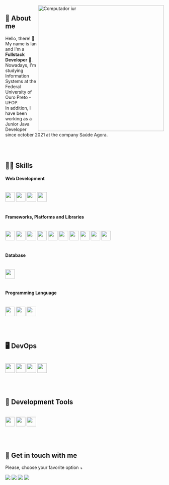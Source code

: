 <img src="https://raw.githubusercontent.com/MicaelliMedeiros/micaellimedeiros/master/image/computer-illustration.png" min-width="400px" max-width="400px" width="400px" align="right" alt="Computador iur"/>

## 🥷 About me
<p align="left"> 
  Hello, there! 👋<br>My name is Ian and I'm a <strong>Fullstack Developer</strong> 🚀.<br>
  Nowadays, I'm studying Information Systems at the Federal University of Ouro Preto - UFOP.<br>
  In addition, I have been working as a Junior Java Developer since october 2021 at the company Saúde Agora.
</p><br><br>

## 👨‍💻 Skills
<p align="left">
  <h4>Web Development</h4>
    <br>
    <img height="30" src="https://img.shields.io/badge/html5-%23E34F26.svg?style=for-the-badge&logo=html5&logoColor=white" />
    <img height="30" src="https://img.shields.io/badge/css3-%231572B6.svg?style=for-the-badge&logo=css3&logoColor=white" />
    <img height="30" src="https://img.shields.io/badge/javascript-%23323330.svg?style=for-the-badge&logo=javascript&logoColor=%23F7DF1E" />
    <img height="30" src="https://img.shields.io/badge/typescript-%23007ACC.svg?style=for-the-badge&logo=typescript&logoColor=white" />
    <br><br>
  <h4>Frameworks, Platforms and Libraries</h4>
    <br>
    <img height="30" src="https://img.shields.io/badge/bootstrap-%23563D7C.svg?style=for-the-badge&logo=bootstrap&logoColor=white" />
    <img height="30" src="https://img.shields.io/badge/jquery-%230769AD.svg?style=for-the-badge&logo=jquery&logoColor=white" />
    <img height="30" src="https://img.shields.io/badge/react-%2320232a.svg?style=for-the-badge&logo=react&logoColor=%2361DAFB" />
    <img height="30" src="https://img.shields.io/badge/vuejs-%2335495e.svg?style=for-the-badge&logo=vuedotjs&logoColor=%234FC08D" />
    <img height="30" src="https://img.shields.io/badge/NPM-%23000000.svg?style=for-the-badge&logo=npm&logoColor=white" />
    <img height="30" src="https://img.shields.io/badge/yarn-%232C8EBB.svg?style=for-the-badge&logo=yarn&logoColor=white" />
    <img height="30" src="https://img.shields.io/badge/styled--components-DB7093?style=for-the-badge&logo=styled-components&logoColor=white" />
    <img height="30" src="https://img.shields.io/badge/SASS-hotpink.svg?style=for-the-badge&logo=SASS&logoColor=white" />
    <img height="30" src="https://img.shields.io/badge/redux-%23593d88.svg?style=for-the-badge&logo=redux&logoColor=white" />
    <img height="30" src="https://img.shields.io/badge/React_Router-CA4245?style=for-the-badge&logo=react-router&logoColor=white" />
    <br><br>
  <h4>Database</h4>
    <br>
    <img height="30" src="https://img.shields.io/badge/postgres-%23316192.svg?style=for-the-badge&logo=postgresql&logoColor=white" />
    <br><br>
  <h4>Programming Language</h4>
    <br>
    <img height="30" src="https://img.shields.io/badge/c-%2300599C.svg?style=for-the-badge&logo=c&logoColor=white" />
    <img height="30" src="https://img.shields.io/badge/c++-%2300599C.svg?style=for-the-badge&logo=c%2B%2B&logoColor=white" />
    <img height="30" src="https://img.shields.io/badge/java-%23ED8B00.svg?style=for-the-badge&logo=java&logoColor=white" />
</p>
<br><br>

## 🖥️ DevOps
<p align="left">
  <br>
  <img height="30" src="https://img.shields.io/badge/git-%23F05033.svg?style=for-the-badge&logo=git&logoColor=white" />
  <img height="30" src="https://img.shields.io/badge/github-%23121011.svg?style=for-the-badge&logo=github&logoColor=white" />
  <img height="30" src="https://img.shields.io/badge/gitlab-%23181717.svg?style=for-the-badge&logo=gitlab&logoColor=white" />
  <img height="30" src="https://img.shields.io/badge/netlify-%23000000.svg?style=for-the-badge&logo=netlify&logoColor=#00C7B7" />
</p>
<br><br>

## 💼 Development Tools
<p align="left">
  <br>
  <img height="30" src="https://img.shields.io/badge/Visual%20Studio-5C2D91.svg?style=for-the-badge&logo=visual-studio&logoColor=white" />
  <img height="30" src="https://img.shields.io/badge/Eclipse-FE7A16.svg?style=for-the-badge&logo=Eclipse&logoColor=white" />
  <img height="30" src="https://img.shields.io/badge/figma-%23F24E1E.svg?style=for-the-badge&logo=figma&logoColor=white" />
</p>
<br><br>

## 💌 Get in touch with me
<p align="left">
   Please, choose your favorite option ⤵️
</p>

<p align="left">
  <a href="mailto: ilangkammer16@gmail.com" target="_blank">
  <img src="https://img.shields.io/badge/Gmail-D14836?style=for-the-badge&logo=gmail&logoColor=white" /></a>

  <a href="https://www.linkedin.com/in/ian-langkammer-batista-a32b79169/" target="_blank">
  <img src="https://img.shields.io/badge/linkedin-%230077B5.svg?style=for-the-badge&logo=linkedin&logoColor=white" /></a>

  <a href="https://www.instagram.com/ianlgk/" target="_blank">
  <img src="https://img.shields.io/badge/Instagram-%23E4405F.svg?style=for-the-badge&logo=Instagram&logoColor=white"/></a>

  <a href="https://api.whatsapp.com/send?phone=5533988459751" target="_blank">
  <img src="https://img.shields.io/badge/WhatsApp-25D366?style=for-the-badge&logo=whatsapp&logoColor=white"/></a>
</p>  
